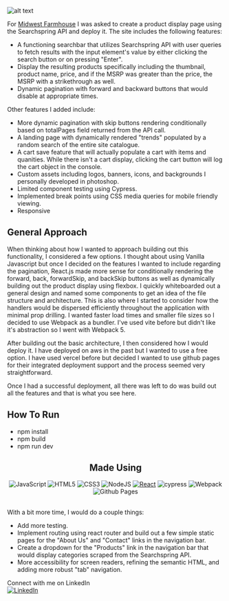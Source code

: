 
![alt text](https://i.imgur.com/u0QKheF.png)

For [Midwest Farmhouse](https://jeastonmiller.github.io/SearchspringTakeHome/) I was asked to create a product display page using the Searchspring API and deploy it. The site includes the following features: 

- A functioning searchbar that utilizes Searchspring API with user queries to fetch results with the input element's value by either clicking the search button or on pressing "Enter".
- Display the resulting products specifically including the thumbnail, product name, price, and if the MSRP was greater than the price, the MSRP with a strikethrough as well.
- Dynamic pagination with forward and backward buttons that would disable at appropriate times.


Other features I added include: 

- More dynamic pagination with skip buttons rendering conditionally based on totalPages field returned from the API call.
- A landing page with dynamically rendered "trends" populated by a random search of the entire site catalogue.
- A cart save feature that will actually populate a cart with items and quanities. While there isn't a cart display, clicking the cart button will log the cart object in the console.
- Custom assets including logos, banners, icons, and backgrounds I personally developed in photoshop.
- Limited component testing using Cypress.
- Implemented break points using CSS media queries for mobile friendly viewing.
- Responsive 

<!-- https://ileriayo.github.io/markdown-badges/#markdown-badges -->

## General Approach

When thinking about how I wanted to approach building out this functionality, I considered a few options. I thought about using Vanilla Javascript but once I decided on the features I wanted to include regarding the pagination, React.js made more sense for conditionally rendering the forward, back, forwardSkip, and backSkip buttons as well as dynamically building out the product display using flexbox. I quickly whiteboarded out a general design and named some components to get an idea of the file structure and architecture. This is also where I started to consider how the handlers would be dispersed efficiently throughout the application with minimal prop drilling. I wanted faster load times and smaller file sizes so I decided to use Webpack as a bundler. I've used vite before but didn't like it's abstraction so I went with Webpack 5.

After building out the basic architecture, I then considered how I would deploy it. I have deployed on aws in the past but I wanted to use a free option. I have used vercel before but decided I wanted to use github pages for their integrated deployment support and the process seemed very straightforward. 

Once I had a successful deployment, all there was left to do was build out all the features and that is what you see here. 

## How To Run

- npm install
- npm build 
- npm run dev


<div align='center'>

## Made Using

</div>
<!-- https://ileriayo.github.io/markdown-badges/#markdown-badges -->
<div align='center'>

![JavaScript](https://img.shields.io/badge/javascript-%23323330.svg?style=for-the-badge&logo=javascript&logoColor=%23F7DF1E)
![HTML5](https://img.shields.io/badge/html5-%23E34F26.svg?style=for-the-badge&logo=html5&logoColor=white)
![CSS3](https://img.shields.io/badge/css3-%231572B6.svg?style=for-the-badge&logo=css3&logoColor=white)
![NodeJS](https://img.shields.io/badge/node.js-6DA55F?style=for-the-badge&logo=node.js&logoColor=white)
[![React](https://img.shields.io/badge/react-%2320232a.svg?style=for-the-badge&logo=react&logoColor=%2361DAFB)](https://reactjs.org/)
![cypress](https://img.shields.io/badge/-cypress-%23E5E5E5?style=for-the-badge&logo=cypress&logoColor=058a5e)
![Webpack](https://img.shields.io/badge/webpack-%238DD6F9.svg?style=for-the-badge&logo=webpack&logoColor=black)
![Github Pages](https://img.shields.io/badge/github%20pages-121013?style=for-the-badge&logo=github&logoColor=white)

</div>

</br>
With a bit more time, I would do a couple things:

- Add more testing.
- Implement routing using react router and build out a few simple static pages for the "About Us" and "Contact" links in the navigation bar.
- Create a dropdown for the "Products" link in the navigation bar that would display categories scraped from the Searchspring API.
- More accessibility for screen readers, refining the semantic HTML, and adding more robust "tab" navigation.


Connect with me on LinkedIn
</br>
[![LinkedIn](https://skillicons.dev/icons?i=linkedin)](https://www.linkedin.com/in/j-easton-miller/) 
